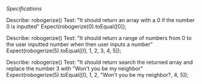 _Specifications_

Describe: robogerize()
Test: "It should return an array with a 0 if the number 0 is inputted"
Expect(robogerize(0).toEqual([0]);

Describe: robogerize()
Test: "It should return a range of numbers from 0 to the user inputted number when then user inputs a number"
Expect(robogerize(5).toEqual([0, 1, 2, 3, 4, 5]);

Describe: robogerize()
Test: "It should return search the returned array and replace the number 3 with "Won't you be my neighbor"
Expect(robogerize(5).toEqual([0, 1, 2, "Won't you be my neighbor?, 4, 5]);